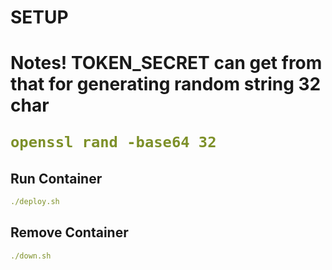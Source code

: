 <h1>SETUP<h1>
Notes! TOKEN_SECRET can get from that for generating random string 32 char
    
```yaml
openssl rand -base64 32
```

<h2>Run Container</h2>

```yaml
./deploy.sh
```

<h2>Remove Container</h2>

```yaml
./down.sh
```